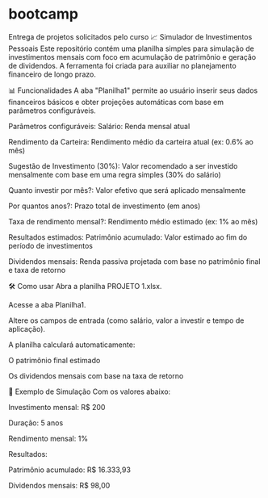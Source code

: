 # bootcamp
Entrega de projetos solicitados pelo curso
📈 Simulador de Investimentos Pessoais
Este repositório contém uma planilha simples para simulação de investimentos mensais com foco em acumulação de patrimônio e geração de dividendos. A ferramenta foi criada para auxiliar no planejamento financeiro de longo prazo.

📊 Funcionalidades
A aba "Planilha1" permite ao usuário inserir seus dados financeiros básicos e obter projeções automáticas com base em parâmetros configuráveis.

Parâmetros configuráveis:
Salário: Renda mensal atual

Rendimento da Carteira: Rendimento médio da carteira atual (ex: 0.6% ao mês)

Sugestão de Investimento (30%): Valor recomendado a ser investido mensalmente com base em uma regra simples (30% do salário)

Quanto investir por mês?: Valor efetivo que será aplicado mensalmente

Por quantos anos?: Prazo total de investimento (em anos)

Taxa de rendimento mensal?: Rendimento médio estimado (ex: 1% ao mês)

Resultados estimados:
Patrimônio acumulado: Valor estimado ao fim do período de investimentos

Dividendos mensais: Renda passiva projetada com base no patrimônio final e taxa de retorno

🛠 Como usar
Abra a planilha PROJETO 1.xlsx.

Acesse a aba Planilha1.

Altere os campos de entrada (como salário, valor a investir e tempo de aplicação).

A planilha calculará automaticamente:

O patrimônio final estimado

Os dividendos mensais com base na taxa de retorno

🧮 Exemplo de Simulação
Com os valores abaixo:

Investimento mensal: R$ 200

Duração: 5 anos

Rendimento mensal: 1%

Resultados:

Patrimônio acumulado: R$ 16.333,93

Dividendos mensais: R$ 98,00
